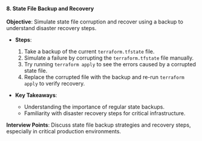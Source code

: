#### 8. **State File Backup and Recovery**

   **Objective**: Simulate state file corruption and recover using a backup to understand disaster recovery steps.

   - **Steps**:
     1. Take a backup of the current `terraform.tfstate` file.
     2. Simulate a failure by corrupting the `terraform.tfstate` file manually.
     3. Try running `terraform apply` to see the errors caused by a corrupted state file.
     4. Replace the corrupted file with the backup and re-run `terraform apply` to verify recovery.

   - **Key Takeaways**:
     - Understanding the importance of regular state backups.
     - Familiarity with disaster recovery steps for critical infrastructure.

   **Interview Points**: Discuss state file backup strategies and recovery steps, especially in critical production environments.
